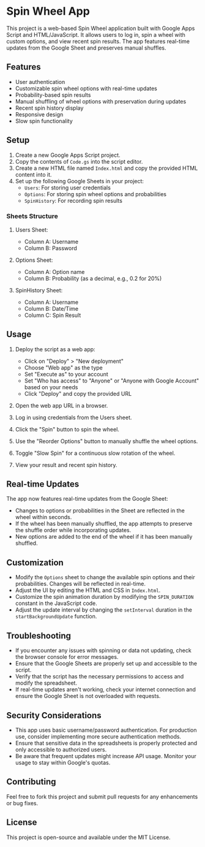 # Spin Wheel App

This project is a web-based Spin Wheel application built with Google Apps Script and HTML/JavaScript. It allows users to log in, spin a wheel with custom options, and view recent spin results. The app features real-time updates from the Google Sheet and preserves manual shuffles.

## Features

- User authentication
- Customizable spin wheel options with real-time updates
- Probability-based spin results
- Manual shuffling of wheel options with preservation during updates
- Recent spin history display
- Responsive design
- Slow spin functionality

## Setup

1. Create a new Google Apps Script project.
2. Copy the contents of `Code.gs` into the script editor.
3. Create a new HTML file named `Index.html` and copy the provided HTML content into it.
4. Set up the following Google Sheets in your project:
   - `Users`: For storing user credentials
   - `Options`: For storing spin wheel options and probabilities
   - `SpinHistory`: For recording spin results

### Sheets Structure

1. Users Sheet:
   - Column A: Username
   - Column B: Password

2. Options Sheet:
   - Column A: Option name
   - Column B: Probability (as a decimal, e.g., 0.2 for 20%)

3. SpinHistory Sheet:
   - Column A: Username
   - Column B: Date/Time
   - Column C: Spin Result

## Usage

1. Deploy the script as a web app:
   - Click on "Deploy" > "New deployment"
   - Choose "Web app" as the type
   - Set "Execute as" to your account
   - Set "Who has access" to "Anyone" or "Anyone with Google Account" based on your needs
   - Click "Deploy" and copy the provided URL

2. Open the web app URL in a browser.

3. Log in using credentials from the Users sheet.

4. Click the "Spin" button to spin the wheel.

5. Use the "Reorder Options" button to manually shuffle the wheel options.

6. Toggle "Slow Spin" for a continuous slow rotation of the wheel.

7. View your result and recent spin history.

## Real-time Updates

The app now features real-time updates from the Google Sheet:

- Changes to options or probabilities in the Sheet are reflected in the wheel within seconds.
- If the wheel has been manually shuffled, the app attempts to preserve the shuffle order while incorporating updates.
- New options are added to the end of the wheel if it has been manually shuffled.

## Customization

- Modify the `Options` sheet to change the available spin options and their probabilities. Changes will be reflected in real-time.
- Adjust the UI by editing the HTML and CSS in `Index.html`.
- Customize the spin animation duration by modifying the `SPIN_DURATION` constant in the JavaScript code.
- Adjust the update interval by changing the `setInterval` duration in the `startBackgroundUpdate` function.

## Troubleshooting

- If you encounter any issues with spinning or data not updating, check the browser console for error messages.
- Ensure that the Google Sheets are properly set up and accessible to the script.
- Verify that the script has the necessary permissions to access and modify the spreadsheet.
- If real-time updates aren't working, check your internet connection and ensure the Google Sheet is not overloaded with requests.

## Security Considerations

- This app uses basic username/password authentication. For production use, consider implementing more secure authentication methods.
- Ensure that sensitive data in the spreadsheets is properly protected and only accessible to authorized users.
- Be aware that frequent updates might increase API usage. Monitor your usage to stay within Google's quotas.

## Contributing

Feel free to fork this project and submit pull requests for any enhancements or bug fixes.

## License

This project is open-source and available under the MIT License.
